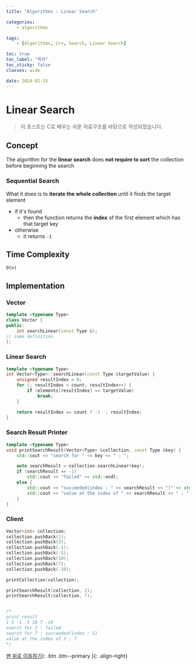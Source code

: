 ```yaml
---
title: "Algorithms : Linear Search"

categories:
    - algorithms

tags:
    - [Algorithms, C++, Search, Linear Search]

toc: true
toc_label: "목차"
toc_sticky: false
classes: wide

date: 2024-02-15
---
```


# Linear Search

> 이 포스트는 C로 배우는 쉬운 자료구조를 바탕으로 작성되었습니다.

## Concept
The algorithm for the **linear search** does **not require to sort** the collection before beginning the search

### Sequential Search
What it does is to **iterate the whole collection** until it finds the target element
- if it's found
    * then the function returns the **index** of the first element which has that target key
- otherwise
    * it returns `-1`


## Time Complexity
`O(n)`


## Implementation

### Vector
```c++
template <typename Type>
class Vector {
public:
    int searchLinear(const Type &);
// same definition
};
```

### Linear Search
```c++
template <typename Type>
int Vector<Type>::searchLinear(const Type &targetValue) {
    unsigned resultIndex = 0;
    for (; resultIndex < count; resultIndex++) {
        if (elements[resultIndex] == targetValue)
            break;
    }

    return resultIndex == count ? -1  : resultIndex;
}
```

### Search Result Printer
```c++
template <typename Type>
void printSearchResult(Vector<Type> &collection, const Type &key) {
    std::cout << "search for " << key << " : ";

    auto searchResult = collection.searchLinear(key);
    if (searchResult == -1)
        std::cout << "failed" << std::endl;
    else {
        std::cout << "succeeded(index : " << searchResult << ")" << std::endl;
        std::cout << "value at the index of " << searchResult << " : " << collection.get(searchResult) << std::endl;
    }
}
```

### Client
```c++
Vector<int> collection;
collection.pushBack(1);
collection.pushBack(3);
collection.pushBack(-1);
collection.pushBack(-5);
collection.pushBack(10);
collection.pushBack(7);
collection.pushBack(-10);

printCollection(collection);

printSearchResult(collection, 2);
printSearchResult(collection, 7);


/*
print result
1 3 -1 -5 10 7 -10
search for 2 : failed
search for 7 : succeeded(index : 5)
value at the index of 5 : 7
*/
```


[맨 위로 이동하기](#){: .btn .btn--primary }{: .align-right}